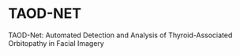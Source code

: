 # TAOD-NET
TAOD-Net: Automated Detection and Analysis of Thyroid-Associated Orbitopathy in Facial Imagery

